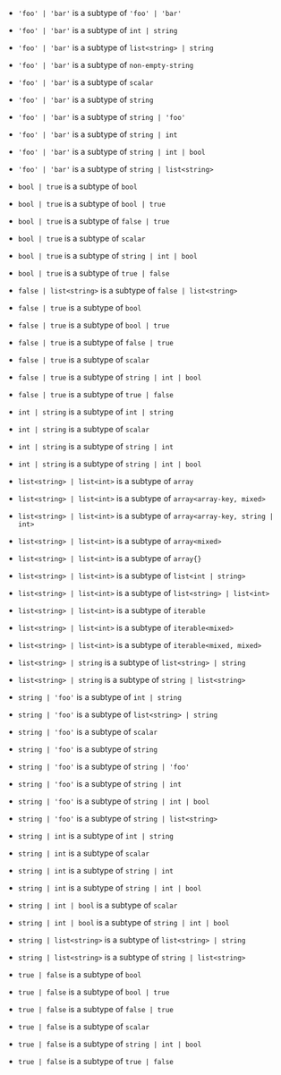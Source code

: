 - `'foo' | 'bar'` is a subtype of `'foo' | 'bar'`
- `'foo' | 'bar'` is a subtype of `int | string`
- `'foo' | 'bar'` is a subtype of `list<string> | string`
- `'foo' | 'bar'` is a subtype of `non-empty-string`
- `'foo' | 'bar'` is a subtype of `scalar`
- `'foo' | 'bar'` is a subtype of `string`
- `'foo' | 'bar'` is a subtype of `string | 'foo'`
- `'foo' | 'bar'` is a subtype of `string | int`
- `'foo' | 'bar'` is a subtype of `string | int | bool`
- `'foo' | 'bar'` is a subtype of `string | list<string>`

- `bool | true` is a subtype of `bool`
- `bool | true` is a subtype of `bool | true`
- `bool | true` is a subtype of `false | true`
- `bool | true` is a subtype of `scalar`
- `bool | true` is a subtype of `string | int | bool`
- `bool | true` is a subtype of `true | false`

- `false | list<string>` is a subtype of `false | list<string>`

- `false | true` is a subtype of `bool`
- `false | true` is a subtype of `bool | true`
- `false | true` is a subtype of `false | true`
- `false | true` is a subtype of `scalar`
- `false | true` is a subtype of `string | int | bool`
- `false | true` is a subtype of `true | false`

- `int | string` is a subtype of `int | string`
- `int | string` is a subtype of `scalar`
- `int | string` is a subtype of `string | int`
- `int | string` is a subtype of `string | int | bool`

- `list<string> | list<int>` is a subtype of `array`
- `list<string> | list<int>` is a subtype of `array<array-key, mixed>`
- `list<string> | list<int>` is a subtype of `array<array-key, string | int>`
- `list<string> | list<int>` is a subtype of `array<mixed>`
- `list<string> | list<int>` is a subtype of `array{}`
- `list<string> | list<int>` is a subtype of `list<int | string>`
- `list<string> | list<int>` is a subtype of `list<string> | list<int>`
- `list<string> | list<int>` is a subtype of `iterable`
- `list<string> | list<int>` is a subtype of `iterable<mixed>`
- `list<string> | list<int>` is a subtype of `iterable<mixed, mixed>`

- `list<string> | string` is a subtype of `list<string> | string`
- `list<string> | string` is a subtype of `string | list<string>`

- `string | 'foo'` is a subtype of `int | string`
- `string | 'foo'` is a subtype of `list<string> | string`
- `string | 'foo'` is a subtype of `scalar`
- `string | 'foo'` is a subtype of `string`
- `string | 'foo'` is a subtype of `string | 'foo'`
- `string | 'foo'` is a subtype of `string | int`
- `string | 'foo'` is a subtype of `string | int | bool`
- `string | 'foo'` is a subtype of `string | list<string>`

- `string | int` is a subtype of `int | string`
- `string | int` is a subtype of `scalar`
- `string | int` is a subtype of `string | int`
- `string | int` is a subtype of `string | int | bool`

- `string | int | bool` is a subtype of `scalar`
- `string | int | bool` is a subtype of `string | int | bool`

- `string | list<string>` is a subtype of `list<string> | string`
- `string | list<string>` is a subtype of `string | list<string>`

- `true | false` is a subtype of `bool`
- `true | false` is a subtype of `bool | true`
- `true | false` is a subtype of `false | true`
- `true | false` is a subtype of `scalar`
- `true | false` is a subtype of `string | int | bool`
- `true | false` is a subtype of `true | false`
